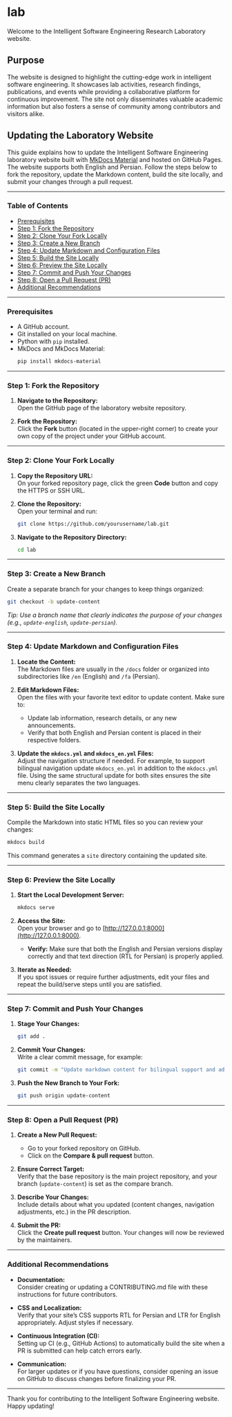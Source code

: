 # lab

Welcome to the Intelligent Software Engineering Research Laboratory website.

## Purpose

The website is designed to highlight the cutting-edge work in intelligent software engineering. It showcases lab activities, research findings, publications, and events while providing a collaborative platform for continuous improvement. The site not only disseminates valuable academic information but also fosters a sense of community among contributors and visitors alike.

 
## Updating the Laboratory Website

This guide explains how to update the Intelligent Software Engineering laboratory website built with [MkDocs Material](https://squidfunk.github.io/mkdocs-material/) and hosted on GitHub Pages. The website supports both English and Persian. Follow the steps below to fork the repository, update the Markdown content, build the site locally, and submit your changes through a pull request.

---

### Table of Contents

- [Prerequisites](#prerequisites)
- [Step 1: Fork the Repository](#step-1-fork-the-repository)
- [Step 2: Clone Your Fork Locally](#step-2-clone-your-fork-locally)
- [Step 3: Create a New Branch](#step-3-create-a-new-branch)
- [Step 4: Update Markdown and Configuration Files](#step-4-update-markdown-and-configuration-files)
- [Step 5: Build the Site Locally](#step-5-build-the-site-locally)
- [Step 6: Preview the Site Locally](#step-6-preview-the-site-locally)
- [Step 7: Commit and Push Your Changes](#step-7-commit-and-push-your-changes)
- [Step 8: Open a Pull Request (PR)](#step-8-open-a-pull-request-pr)
- [Additional Recommendations](#additional-recommendations)

---

### Prerequisites

- A GitHub account.
- Git installed on your local machine.
- Python with `pip` installed.
- MkDocs and MkDocs Material:
  ```bash
  pip install mkdocs-material
  ```

---

### Step 1: Fork the Repository

1. **Navigate to the Repository:**  
   Open the GitHub page of the laboratory website repository.

2. **Fork the Repository:**  
   Click the **Fork** button (located in the upper-right corner) to create your own copy of the project under your GitHub account.

---

### Step 2: Clone Your Fork Locally

1. **Copy the Repository URL:**  
   On your forked repository page, click the green **Code** button and copy the HTTPS or SSH URL.

2. **Clone the Repository:**  
   Open your terminal and run:
   ```bash
   git clone https://github.com/yourusername/lab.git
   ```
3. **Navigate to the Repository Directory:**
   ```bash
   cd lab
   ```

---

### Step 3: Create a New Branch

Create a separate branch for your changes to keep things organized:
```bash
git checkout -b update-content
```
*Tip: Use a branch name that clearly indicates the purpose of your changes (e.g., `update-english`, `update-persian`).*

---

### Step 4: Update Markdown and Configuration Files

1. **Locate the Content:**  
   The Markdown files are usually in the `/docs` folder or organized into subdirectories like `/en` (English) and `/fa` (Persian).

2. **Edit Markdown Files:**  
   Open the files with your favorite text editor to update content. Make sure to:
   - Update lab information, research details, or any new announcements.
   - Verify that both English and Persian content is placed in their respective folders.

3. **Update the `mkdocs.yml` and `mkdocs_en.yml` Files:**  
   Adjust the navigation structure if needed. For example, to support bilingual navigation update `mkdocs_en.yml` in addition to the `mkdocs.yml` file. 
   Using the same structural update for both sites ensures the site menu clearly separates the two languages.

---

### Step 5: Build the Site Locally

Compile the Markdown into static HTML files so you can review your changes:
```bash
mkdocs build
```
This command generates a `site` directory containing the updated site.

---

### Step 6: Preview the Site Locally

1. **Start the Local Development Server:**
   ```bash
   mkdocs serve
   ```
2. **Access the Site:**  
   Open your browser and go to [http://127.0.0.1:8000](http://127.0.0.1:8000).
   - **Verify:** Make sure that both the English and Persian versions display correctly and that text direction (RTL for Persian) is properly applied.

3. **Iterate as Needed:**  
   If you spot issues or require further adjustments, edit your files and repeat the build/serve steps until you are satisfied.

---

### Step 7: Commit and Push Your Changes

1. **Stage Your Changes:**
   ```bash
   git add .
   ```
2. **Commit Your Changes:**  
   Write a clear commit message, for example:
   ```bash
   git commit -m "Update markdown content for bilingual support and adjust navigation in mkdocs.yml"
   ```
3. **Push the New Branch to Your Fork:**
   ```bash
   git push origin update-content
   ```

---

### Step 8: Open a Pull Request (PR)

1. **Create a New Pull Request:**  
   - Go to your forked repository on GitHub.
   - Click on the **Compare & pull request** button.

2. **Ensure Correct Target:**  
   Verify that the base repository is the main project repository, and your branch (`update-content`) is set as the compare branch.

3. **Describe Your Changes:**  
   Include details about what you updated (content changes, navigation adjustments, etc.) in the PR description.

4. **Submit the PR:**  
   Click the **Create pull request** button. Your changes will now be reviewed by the maintainers.

---

### Additional Recommendations

- **Documentation:**  
  Consider creating or updating a CONTRIBUTING.md file with these instructions for future contributors.

- **CSS and Localization:**  
  Verify that your site’s CSS supports RTL for Persian and LTR for English appropriately. Adjust styles if necessary.

- **Continuous Integration (CI):**  
  Setting up CI (e.g., GitHub Actions) to automatically build the site when a PR is submitted can help catch errors early.

- **Communication:**  
  For larger updates or if you have questions, consider opening an issue on GitHub to discuss changes before finalizing your PR.

---

Thank you for contributing to the Intelligent Software Engineering website. Happy updating!

